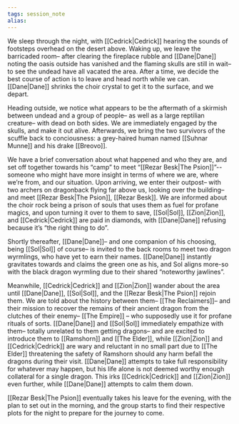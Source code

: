 ```yaml
---
tags: session_note
alias: 
---
```


We sleep through the night, with [[Cedrick|Cedrick]] hearing the sounds of footsteps overhead on the desert above. Waking up, we leave the barricaded room– after clearing the fireplace rubble and [[Dane|Dane]] noting the oasis outside has vanished and the flaming skulls are still in wait– to see the undead have all vacated the area. After a time, we decide the best course of action is to leave and head north while we can. [[Dane|Dane]] shrinks the choir crystal to get it to the surface, and we depart.

Heading outside, we notice what appears to be the aftermath of a skirmish between undead and a group of people– as well as a large reptilian creature– with dead on both sides. We are immediately engaged by the skulls, and make it out alive. Afterwards, we bring the two survivors of the scuffle back to conciousness: a grey-haired human named [[Suhnar Munne]] and his drake [[Breovo]]. 

We have a brief conversation about what happened and who they are, and set off together towards his “camp” to meet “[[Rezar Besk|The Psion]]”-- someone who might have more insight in terms of where we are, where we’re from, and our situation. Upon arriving, we enter their outpost– with two archers on dragonback flying far above us, looking over the building– and meet [[Rezar Besk|The Psion]], [[Rezar Besk]]. We are informed about the choir rock being a prison of souls that uses them as fuel for profane magics, and upon turning it over to them to save, [[Sol|Sol]], [[Zion|Zion]], and [[Cedrick|Cedrick]] are paid in diamonds, with [[Dane|Dane]] refusing because it’s “the right thing to do”.

Shortly thereafter, [[Dane|Dane]]– and one companion of his choosing, being [[Sol|Sol]] of course– is invited to the back rooms to meet two dragon wyrmlings, who have yet to earn their names. [[Dane|Dane]] instantly gravitates towards and claims the green one as his, and Sol aligns more-so with the black dragon wyrmling due to their shared “noteworthy jawlines”.

Meanwhile, [[Cedrick|Cedrick]] and [[Zion|Zion]] wander about the area until [[Dane|Dane]], [[Sol|Sol]], and the [[Rezar Besk|The Psion]] rejoin them. We are told about the history between them– [[The Reclaimers]]– and their mission to recover the remains of their ancient dragon from the clutches of their enemy– [[The Empire]] – who supposedly use it for profane rituals of sorts. [[Dane|Dane]] and [[Sol|Sol]] immediately empathize with them– totally unrelated to them getting dragons– and are excited to introduce them to [[Ramshorn]] and [[The Elder]], while [[Zion|Zion]] and [[Cedrick|Cedrick]] are wary and reluctant in no small part due to [[The Elder]] threatening the safety of Ramshorn should any harm befall the dragons during their visit. [[Dane|Dane]] attempts to take full responsibility for whatever may happen, but his life alone is not deemed worthy enough collateral for a single dragon. This irks [[Cedrick|Cedrick]] and [[Zion|Zion]] even further, while [[Dane|Dane]] attempts to calm them down.

[[Rezar Besk|The Psion]] eventually takes his leave for the evening, with the plan to set out in the morning, and the group starts to find their respective plots for the night to prepare for the journey to come.